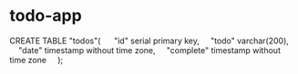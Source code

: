 # todo-app

CREATE TABLE "todos"( 
    "id" serial primary key,
    "todo" varchar(200),
    "date" timestamp without time zone,
    "complete" timestamp without time zone
    );
